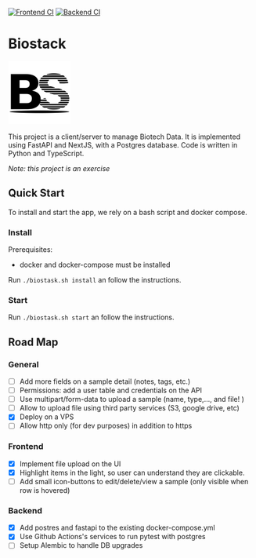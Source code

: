 
[![Frontend CI](https://github.com/berdal84/biostack/actions/workflows/node.js.yml/badge.svg)](https://github.com/berdal84/biostack/actions/workflows/node.js.yml)
[![Backend CI](https://github.com/berdal84/biostack/actions/workflows/python.yml/badge.svg)](https://github.com/berdal84/biostack/actions/workflows/python.yml)

# Biostack

<img src="https://github.com/berdal84/biostack/blob/main/frontend/public/biostack-logo.svg" height="128" />

This project is a client/server to manage Biotech Data. It is implemented using FastAPI and NextJS, with a Postgres database.
Code is written in Python and TypeScript.

_Note: this project is an exercise_

## Quick Start

To install and start the app, we rely on a bash script and docker compose.

### Install

Prerequisites:
- docker and docker-compose must be installed

Run `./biostask.sh install` an follow the instructions.


### Start

Run `./biostask.sh start` an follow the instructions.


## Road Map

### General
- [ ] Add more fields on a sample detail (notes, tags, etc.)
- [ ] Permissions: add a user table and credentials on the API
- [ ] Use multipart/form-data to upload a sample (name, type,..., and file! )
- [ ] Allow to upload file using third party services (S3, google drive, etc)
- [x] Deploy on a VPS
- [ ] Allow http only (for dev purposes) in addition to https

### Frontend
- [x] Implement file upload on the UI
- [x] Highlight items in the light, so user can understand they are clickable.
- [ ] Add small icon-buttons to edit/delete/view a sample (only visible when row is hovered)

### Backend
- [x] Add postres and fastapi to the existing docker-compose.yml
- [x] Use Github Actions's services to run pytest with postgres
- [ ] Setup Alembic to handle DB upgrades
